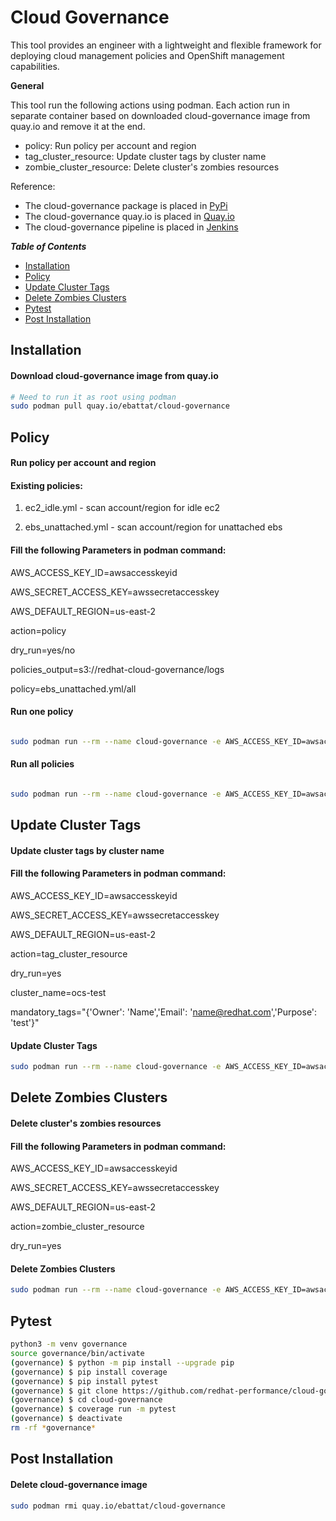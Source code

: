 # Cloud Governance
This tool provides an engineer with a lightweight and flexible framework for 
deploying cloud management policies and OpenShift management capabilities.

**General**

This tool run the following actions using podman.
Each action run in separate container based on downloaded cloud-governance image from quay.io 
and remove it at the end.

* policy: Run policy per account and region
* tag_cluster_resource: Update cluster tags by cluster name 
* zombie_cluster_resource: Delete cluster's zombies resources

Reference:
* The cloud-governance package is placed in [PyPi](https://pypi.org/project/cloud-governance/)
* The cloud-governance quay.io is placed in [Quay.io](https://quay.io/repository/ebattat/cloud-governance)
* The cloud-governance pipeline is placed in [Jenkins](TBD)

_**Table of Contents**_

<!-- TOC -->
- [Installation](#installation)
- [Policy](#policy)
- [Update Cluster Tags](#update-cluster-tags)
- [Delete Zombies Clusters](#delete-zombies-clusters)
- [Pytest](#pytest)
- [Post Installation](#post-installation)

<!-- /TOC -->

## Installation

#### Download cloud-governance image from quay.io
```sh
# Need to run it as root using podman
sudo podman pull quay.io/ebattat/cloud-governance
```

## Policy
#### Run policy per account and region
#### Existing policies: 

1. ec2_idle.yml - scan account/region for idle ec2

2. ebs_unattached.yml - scan account/region for unattached ebs

#### Fill the following Parameters in podman command:

AWS_ACCESS_KEY_ID=awsaccesskeyid

AWS_SECRET_ACCESS_KEY=awssecretaccesskey

AWS_DEFAULT_REGION=us-east-2

action=policy

dry_run=yes/no

policies_output=s3://redhat-cloud-governance/logs

policy=ebs_unattached.yml/all

#### Run one policy
```sh

sudo podman run --rm --name cloud-governance -e AWS_ACCESS_KEY_ID=awsaccesskeyid -e AWS_SECRET_ACCESS_KEY=awssecretaccesskey -e AWS_DEFAULT_REGION=us-east-2 -e action=policy -e dry_run=yes -e policies_output=s3://redhat-cloud-governance/logs -e policy=ebs_unattached.yml quay.io/ebattat/cloud-governance

```

#### Run all policies
```sh

sudo podman run --rm --name cloud-governance -e AWS_ACCESS_KEY_ID=awsaccesskeyid -e AWS_SECRET_ACCESS_KEY=awssecretaccesskey -e AWS_DEFAULT_REGION=us-east-2 -e action=policy -e dry_run=yes -e policies_output=s3://redhat-cloud-governance/logs -e policy=all quay.io/ebattat/cloud-governance

```
##  Update Cluster Tags
#### Update cluster tags by cluster name 
#### Fill the following Parameters in podman command:

AWS_ACCESS_KEY_ID=awsaccesskeyid

AWS_SECRET_ACCESS_KEY=awssecretaccesskey

AWS_DEFAULT_REGION=us-east-2

action=tag_cluster_resource

dry_run=yes

cluster_name=ocs-test

mandatory_tags="{'Owner': 'Name','Email': 'name@redhat.com','Purpose': 'test'}"

#### Update Cluster Tags
```sh
sudo podman run --rm --name cloud-governance -e AWS_ACCESS_KEY_ID=awsaccesskeyid -e AWS_SECRET_ACCESS_KEY=awssecretaccesskey -e AWS_DEFAULT_REGION=us-east-2 -e action=tag_cluster_resource -e dry_run=yes -e cluster_name=ocs-test -e mandatory_tags="{'Owner': 'Name','Email': 'name@redhat.com','Purpose': 'test'}" quay.io/ebattat/cloud-governance

```

## Delete Zombies Clusters
#### Delete cluster's zombies resources
#### Fill the following Parameters in podman command:

AWS_ACCESS_KEY_ID=awsaccesskeyid

AWS_SECRET_ACCESS_KEY=awssecretaccesskey

AWS_DEFAULT_REGION=us-east-2

action=zombie_cluster_resource

dry_run=yes

#### Delete Zombies Clusters
```sh
sudo podman run --rm --name cloud-governance -e AWS_ACCESS_KEY_ID=awsaccesskeyid -e AWS_SECRET_ACCESS_KEY=awssecretaccesskey -e AWS_DEFAULT_REGION=us-east-2 -e action=zombie_cluster_resource -e dry_run=yes quay.io/ebattat/cloud-governance
```

## Pytest

```sh
python3 -m venv governance
source governance/bin/activate
(governance) $ python -m pip install --upgrade pip
(governance) $ pip install coverage
(governance) $ pip install pytest
(governance) $ git clone https://github.com/redhat-performance/cloud-governance
(governance) $ cd cloud-governance
(governance) $ coverage run -m pytest
(governance) $ deactivate
rm -rf *governance*
```

## Post Installation

#### Delete cloud-governance image
```sh
sudo podman rmi quay.io/ebattat/cloud-governance
```
